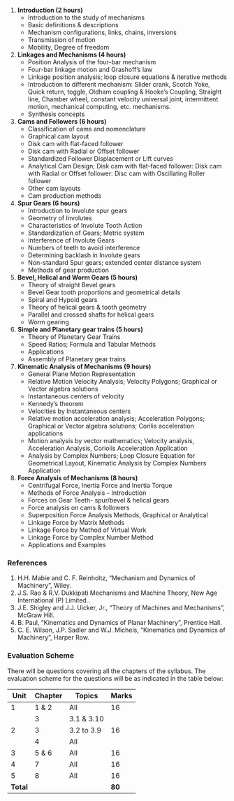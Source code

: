 
1. **Introduction (2 hours)**
    * Introduction to the study of mechanisms
    * Basic definitions & descriptions
    * Mechanism configurations, links, chains, inversions
    * Transmission of motion
    * Mobility, Degree of freedom
2. **Linkages and Mechanisms (4 hours)**
    * Position Analysis of the four-bar mechanism
    * Four-bar linkage motion and Grashoff’s law
    * Linkage position analysis; loop closure equations & iterative methods
    * Introduction to different mechanism: Slider crank, Scotch Yoke, Quick return, toggle, Oldham coupling & Hooke’s Coupling, Straight line, Chamber wheel, constant velocity universal joint, intermittent motion, mechanical computing, etc. mechanisms.
    * Synthesis concepts
3. **Cams and Followers (6 hours)**
    * Classification of cams and nomenclature
    * Graphical cam layout
    * Disk cam with flat-faced follower
    * Disk cam with Radial or Offset follower
    * Standardized Follower Displacement or Lift curves
    * Analytical Cam Design; Disk cam with flat-faced follower: Disk cam with Radial or Offset follower: Disc cam with Oscillating Roller follower
    * Other cam layouts
    * Cam production methods
4. **Spur Gears (6 hours)**
    * Introduction to Involute spur gears
    * Geometry of Involutes
    * Characteristics of Involute Tooth Action
    * Standardization of Gears; Metric system
    * Interference of Involute Gears
    * Numbers of teeth to avoid interference
    * Determining backlash in Involute gears
    * Non-standard Spur gears; extended center distance system
    * Methods of gear production
5. **Bevel, Helical and Worm Gears (5 hours)**
    * Theory of straight Bevel gears
    * Bevel Gear tooth proportions and geometrical details
    * Spiral and Hypoid gears
    * Theory of helical gears & tooth geometry
    * Parallel and crossed shafts for helical gears
    * Worm gearing
6. **Simple and Planetary gear trains (5 hours)**
    * Theory of Planetary Gear Trains
    * Speed Ratios; Formula and Tabular Methods
    * Applications
    * Assembly of Planetary gear trains
7. **Kinematic Analysis of Mechanisms (9 hours)**
    * General Plane Motion Representation
    * Relative Motion Velocity Analysis; Velocity Polygons; Graphical or Vector algebra solutions
    * Instantaneous centers of velocity
    * Kennedy’s theorem
    * Velocities by Instantaneous centers
    * Relative motion acceleration analysis; Acceleration Polygons; Graphical or Vector algebra solutions; Corilis acceleration applications
    * Motion analysis by vector mathematics; Velocity analysis, Acceleration Analysis, Coriolis Acceleration Application
    * Analysis by Complex Numbers; Loop Closure Equation for Geometrical Layout, Kinematic Analysis by Complex Numbers Application
8. **Force Analysis of Mechanisms (8 hours)**
    * Centrifugal Force, Inertia Force and Inertia Torque
    * Methods of Force Analysis – Introduction
    * Forces on Gear Teeth- spur/bevel & helical gears
    * Force analysis on cams & followers
    * Superposition Force Analysis Methods, Graphical or Analytical
    * Linkage Force by Matrix Methods
    * Linkage Force by Method of Virtual Work
    * Linkage Force by Complex Number Method
    * Applications and Examples

### References

1. H.H. Mabie and C. F. Reinholtz, “Mechanism and Dynamics of Machinery”, Wiley.
2. J.S. Rao & R.V. Dukkipati Mechanisms and Machine Theory, New Age International (P) Limited..
3. J.E. Shigley and J.J. Uicker, Jr., “Theory of Machines and Mechanisms”, McGraw Hill.
4. B. Paul, “Kinematics and Dynamics of Planar Machinery”, Prentice Hall.
5. C. E. Wilson, J.P. Sadler and W.J. Michels, “Kinematics and Dynamics of Machinery”, Harper Row.

### Evaluation Scheme

There will be questions covering all the chapters of the syllabus. The evaluation scheme for the questions will be as indicated in the table below:

| Unit      | Chapter | Topics     | Marks  |
| --------- | ------- | ---------- | ------ |
| 1         | 1 & 2   | All        | 16     |
|           | 3       | 3.1 & 3.10 |        |
| 2         | 3       | 3.2 to 3.9 | 16     |
|           | 4       | All        |        |
| 3         | 5 & 6   | All        | 16     |
| 4         | 7       | All        | 16     |
| 5         | 8       | All        | 16     |
| **Total** |         |            | **80** |

